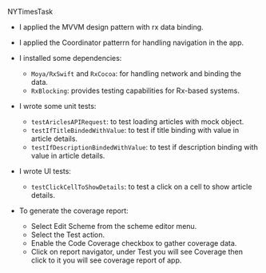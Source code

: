 
NYTimesTask

* I applied the MVVM design pattern with rx data binding.
    
* I applied the Coordinator patterrn for handling navigation in the app.

* I installed some dependencies:
   - `Moya/RxSwift` and `RxCocoa`: for handling network and binding the data.
   - `RxBlocking`: provides testing capabilities for Rx-based systems.

* I wrote some unit tests:
   - `testAriclesAPIRequest`: to test loading articles with mock object.
   - `testIfTitleBindedWithValue`: to test if title binding with value in article details.
   - `testIfDescriptionBindedWithValue`: to test if description binding with value in article details.
   
* I wrote  UI tests:
   - `testClickCellToShowDetails`: to test a click on a cell to show article details.
 
* To generate the coverage report:
   - Select Edit Scheme from the scheme editor menu.
   - Select the Test action.
   - Enable the Code Coverage checkbox to gather coverage data.
   - Click on  report navigator, under Test you will see Coverage then click to it you will see coverage report of app.
